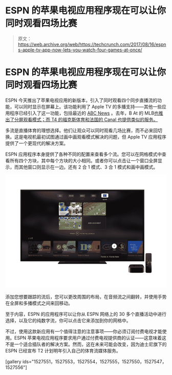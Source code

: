 # ESPN 的苹果电视应用程序现在可以让你同时观看四场比赛

> 原文：<https://web.archive.org/web/https://techcrunch.com/2017/08/16/espns-apple-tv-app-now-lets-you-watch-four-games-at-once/>

# ESPN 的苹果电视应用程序现在可以让你同时观看四场比赛

ESPN 今天推出了苹果电视应用的新版本，引入了同时观看四个同步直播流的功能，可以同时显示在屏幕上。该功能利用了 Apple TV 的多播支持——其他一些应用程序已经引入了这一功能，包括最近的 [ABC News](https://web.archive.org/web/20221207075157/https://beta.techcrunch.com/2017/03/16/abc-news-app-adds-support-for-multi-stream-viewing-on-apple-tv/) 。去年，B At 的 MLB[也推出了分屏观看模式；而 T4 的福克斯体育和法国的 Canal 也提供类似的服务。](https://web.archive.org/web/20221207075157/http://appleinsider.com/articles/16/03/09/mlbcom-updates-at-bat-with-tvos-features-promised-at-4th-gen-apple-tv-debut-)

多流是直播体育的理想选择。他们让观众可以同时观看几场比赛，而不必来回切换。这是电视机最初试图通过画中画观看模式解决的问题，但 Apple TV 应用程序提供了一个更现代的解决方案。

ESPN 应用程序本身提供了各种不同的配置来查看多个流。您可以在网格模式中查看所有四个方块，其中每个方块的大小相同。或者你可以点击让一个窗口全屏显示，而其他窗口则显示在一边。还有 2 合 1 模式、3 合 1 模式和画中画模式。

![](img/75b893a4423082976ea3ae656ddb6f47.png)

添加您想要跟踪的流后，您可以更改周围的布局，在音频流之间翻转，并使用手势在全屏和多播模式之间来回移动。

至于内容，ESPN 的应用程序可以让你从 ESPN 网络上的 30 多个直播活动中进行选择，以及它的纯数字流，你可以点击它来添加到你的网格中。

不过，使用这款新应用有一个值得注意的注意事项——你必须订阅付费电视才能使用。ESPN 苹果电视应用程序要求用户通过付费电视提供商的认证——这意味着这不是一个适合插队者的解决方案。然而，这在未来可能会改变，因为迪士尼旗下的 ESPN 已经宣布 T2 计划明年引入自己的体育流媒体服务。

[gallery ids="1527551，1527553，1527554，1527555，1527550，1527547，1527556"]